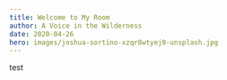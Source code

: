 ```yaml
---
title: Welcome to My Room
author: A Voice in the Wilderness
date: 2020-04-26
hero: images/joshua-sortino-xzqr8wtyej0-unsplash.jpg
---
```

test